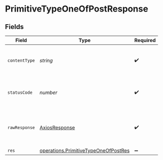 # PrimitiveTypeOneOfPostResponse


## Fields

| Field                                                                                               | Type                                                                                                | Required                                                                                            | Description                                                                                         |
| --------------------------------------------------------------------------------------------------- | --------------------------------------------------------------------------------------------------- | --------------------------------------------------------------------------------------------------- | --------------------------------------------------------------------------------------------------- |
| `contentType`                                                                                       | *string*                                                                                            | :heavy_check_mark:                                                                                  | HTTP response content type for this operation                                                       |
| `statusCode`                                                                                        | *number*                                                                                            | :heavy_check_mark:                                                                                  | HTTP response status code for this operation                                                        |
| `rawResponse`                                                                                       | [AxiosResponse](https://axios-http.com/docs/res_schema)                                             | :heavy_check_mark:                                                                                  | Raw HTTP response; suitable for custom response parsing                                             |
| `res`                                                                                               | [operations.PrimitiveTypeOneOfPostRes](../../../sdk/models/operations/primitivetypeoneofpostres.md) | :heavy_minus_sign:                                                                                  | OK                                                                                                  |